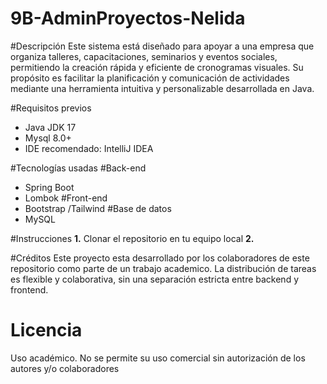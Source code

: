 # 9B-AdminProyectos-Nelida

#Descripción
Este sistema está diseñado para apoyar a una empresa que organiza talleres, capacitaciones, seminarios y eventos sociales, permitiendo la creación rápida y eficiente de cronogramas visuales. Su propósito es facilitar la planificación y comunicación de actividades mediante una herramienta intuitiva y personalizable desarrollada en Java.

#Requisitos previos
- Java JDK 17
- Mysql 8.0+
- IDE recomendado: IntelliJ IDEA 

#Tecnologías usadas
#Back-end
- Spring Boot
- Lombok
#Front-end
- Bootstrap /Tailwind
#Base de datos
- MySQL

#Instrucciones
**1.** Clonar el repositorio en tu equipo local
**2.** 

#Créditos
Este proyecto esta desarrollado por los colaboradores de este repositorio como parte de un trabajo academico. La distribución de tareas es flexible y colaborativa, sin una separación estricta entre backend y frontend.

# Licencia
Uso académico. No se permite su uso comercial sin autorización de los autores y/o colaboradores
